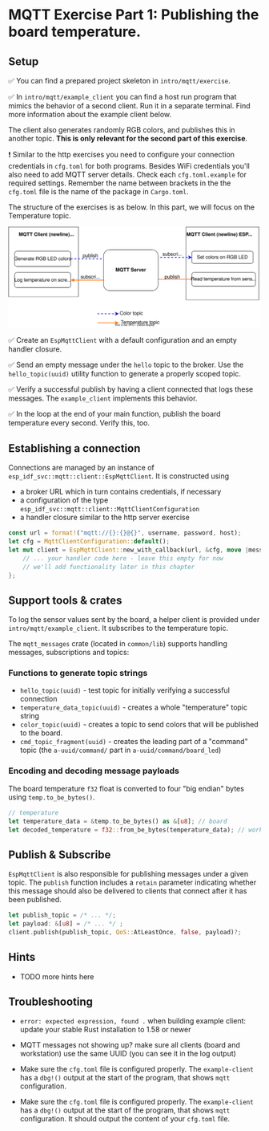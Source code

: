 # MQTT Exercise Part 1: Publishing the board temperature. 

## Setup

✅ You can find a prepared project skeleton in `intro/mqtt/exercise`. 

✅ In `intro/mqtt/example_client` you can find a host run program that mimics the behavior of a second client. Run it in a separate terminal. Find more information about the example client below. 

The client also generates randomly RGB colors, and publishes this in another topic.
**This is only relevant for the second part of this exercise**. 

❗️ Similar to the http exercises you need to configure your connection credentials in `cfg.toml` for both programs. Besides WiFi credentials you'll also need to add MQTT server details. Check each `cfg.toml.example` for required settings. Remember the name between brackets in the the `cfg.toml` file is the name of the package in `Cargo.toml`.

The structure of the exercises is as below. In this part, we will focus on the Temperature topic.

![example_client_broker_board](./assets/mqtt_structure.svg)


✅ Create an `EspMqttClient` with a default configuration and an empty handler closure.

✅ Send an empty message under the `hello` topic to the broker. Use the `hello_topic(uuid)` utility function to generate a properly scoped topic.

✅ Verify a successful publish by having a client connected that logs these messages. The `example_client` implements this behavior.

✅ In the loop at the end of your main function, publish the board temperature every second. Verify this, too.

## Establishing a connection

Connections are managed by an instance of `esp_idf_svc::mqtt::client::EspMqttClient`.
It is constructed using
- a broker URL which in turn contains credentials, if necessary
- a configuration of the type `esp_idf_svc::mqtt::client::MqttClientConfiguration`
- a handler closure similar to the http server exercise

```rust
const url = format!("mqtt://{}:{}@{}", username, password, host);
let cfg = MqttClientConfiguration::default();
let mut client = EspMqttClient::new_with_callback(url, &cfg, move |message_event| { 
    // ... your handler code here - leave this empty for now
    // we'll add functionality later in this chapter
};
```

## Support tools & crates

To log the sensor values sent by the board, a helper client is provided under `intro/mqtt/example_client`. It subscribes to the temperature topic.

The `mqtt_messages` crate (located in `common/lib`) supports handling messages, subscriptions and topics:
### Functions to generate topic strings
- `hello_topic(uuid)` - test topic for initially verifying a successful connection
- `temperature_data_topic(uuid)` - creates a whole "temperature" topic string 
-  `color_topic(uuid)` - creates a topic to send colors that will be published to the board.
- `cmd_topic_fragment(uuid)` - creates the leading part of a "command" topic (the `a-uuid/command/` part in `a-uuid/command/board_led`)

### Encoding and decoding message payloads

The board temperature `f32` float is converted to four "big endian" bytes using `temp.to_be_bytes()`.

```rust
// temperature
let temperature_data = &temp.to_be_bytes() as &[u8]; // board
let decoded_temperature = f32::from_be_bytes(temperature_data); // workstation
```

## Publish & Subscribe

`EspMqttClient` is also responsible for publishing messages under a given topic.
The `publish` function includes a `retain` parameter indicating whether this message should also be delivered to clients that connect after it has been published. 

```rust
let publish_topic = /* ... */;
let payload: &[u8] = /* ... */ ;
client.publish(publish_topic, QoS::AtLeastOnce, false, payload)?;
```

## Hints

- TODO more hints here

## Troubleshooting

- `error: expected expression, found .` when building example client: update your stable Rust installation to 1.58 or newer
- MQTT messages not showing up? make sure all clients (board and workstation) use the same UUID (you can see it in the log output)
- Make sure the `cfg.toml` file is configured properly. The `example-client` has a `dbg!()` output at the start of the program, that shows `mqtt` configuration.

- Make sure the `cfg.toml` file is configured properly. The `example-client` has a `dbg!()` output at the start of the program, that shows `mqtt` configuration. It should output the content of your `cfg.toml` file.

